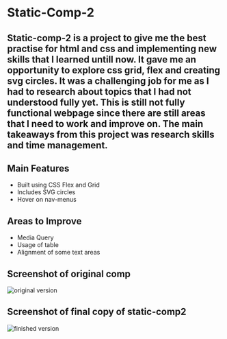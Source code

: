 # Static-Comp-2

##  Static-comp-2 is a project to give me the best practise for html and css and implementing new skills that I learned untill now. It gave me an opportunity to explore css grid, flex and creating svg circles. It was a challenging job for me as I had to research about topics that I had not understood fully yet. This is still not fully functional webpage since there are still areas that I need to work and improve on. The main takeaways from this project was research skills and time management. 

## Main Features 
* Built using CSS Flex and Grid
* Includes SVG circles 
* Hover on nav-menus 

## Areas to Improve 
* Media Query 
* Usage of table 
* Alignment of some text areas 


## Screenshot of original comp
![original version](../images/original-file.jpg )


## Screenshot of final copy of static-comp2
![finished version](../images/static-comp.png )





